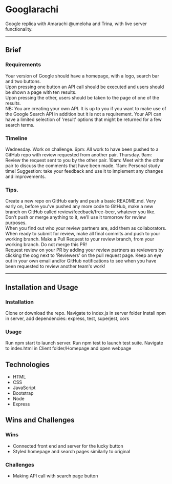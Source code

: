 # Googlarachi
Google replica with Amarachi @umeloha and Trina, with live server functionality. 

***

## Brief
### Requirements
Your version of Google should have a homepage, with a logo, search bar and two buttons.    
Upon pressing one button an API call should be executed and users should be shown a page with ten results.    
Upon pressing the other, users should be taken to the page of one of the results.  
NB: You are creating your own API. It is up to you if you want to make use of the Google Search API in addition but it is not a requirement. Your API can have a limited selection of 'result' options that might be returned for a few search terms. 

### Timeline
Wednesday. 
Work on challenge. 
6pm: All work to have been pushed to a GitHub repo with review requested from another pair. 
Thursday. 
9am: Review the request sent to you by the other pair. 
10am: Meet with the other pair to discuss the comments that have been made. 
11am: Personal study time! Suggestion: take your feedback and use it to implement any changes and improvements. 

### Tips. 
Create a new repo on GitHub early and push a basic README.md. 
Very early on, before you've pushed any more code to GitHub, make a new branch on GitHub called review/feedback/free-beer, whatever you like. Don’t push or merge anything to it, we’ll use it tomorrow for review purposes.  
When you find out who your review partners are, add them as collaborators. 
When ready to submit for review, make all final commits and push to your working branch. 
Make a Pull Request to your review branch, from your working branch. 
Do not merge this PR!  
Request review on your PR by adding your review partners as reviewers by clicking the cog next to 'Reviewers' on the pull request page. 
Keep an eye out in your own email and/or GitHub notifications to see when you have been requested to review another team's work!  

***
## Installation and Usage
### Installation
Clone or download the repo.
Navigate to index.js in server folder
Install npm in server, add dependencies: express, test, superjest, cors

### Usage
Run npm start to launch server.
Run npm test to launch test suite.
Navigate to index.html in Client folder/Homepage and open webpage

## Technologies
* HTML
* CSS
* JavaScript
* Bootstrap
* Node
* Express

## Wins and Challenges
### Wins
* Connected front end and server for the lucky button
* Styled homepage and search pages similarly to original
### Challenges
* Making API call with search page button
